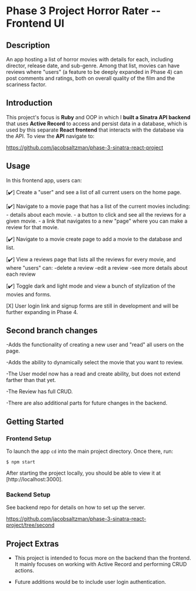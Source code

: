 # Phase 3 Project Horror Rater -- Frontend UI

## Description
  

An app hosting a list of horror movies with details for each, including director, release date, and sub-genre. Among that list, movies can have reviews where "users" (a feature to be deeply expanded in Phase 4) can post comments and ratings, both on overall quality of the film and the scariness factor.


## Introduction


This project's focus is **Ruby** and OOP in which I **built a Sinatra API backend** that uses
**Active Record** to access and persist data in a database, which is used by this separate **React frontend** that interacts with the database via the API. To view the **API** navigate to:



https://github.com/jacobsaltzman/phase-3-sinatra-react-project 



## Usage


In this frontend app, users can:


[✔️] Create a "user" and see a list of all current users on the home page.


[✔️] Navigate to a movie page that has a list of the current movies including:
    - details about each movie.
    - a button to click and see all the reviews for a given movie.
    - a link that navigates to a new "page" where you can make a review for that movie.


[✔️] Navigate to a movie create page to add a movie to the database and list.


[✔️] View a reviews page that lists all the reviews for every movie, and where "users" can:
    -delete a review
    -edit a review
    -see more details about each review

    
[✔️] Toggle dark and light mode and view a bunch of stylization of the movies and forms.


[X] User login link and signup forms are still in development and will be further expanding in Phase 4. 



## Second branch changes


-Adds the functionality of creating a new user and "read" all users on the page.


-Adds the ability to dynamically select the movie that you want to review.


-The User model now has a read and create ability, but does not extend farther than that yet.


-The Review has full CRUD.


-There are also additional parts for future changes in the backend.



## Getting Started


### Frontend Setup

To launch the app `cd` into the main project directory. Once there, run:

```console
$ npm start
```

After starting the project locally, you should be able to view it at
[http://localhost:3000].


### Backend Setup


See backend repo for details on how to set up the server.

https://github.com/jacobsaltzman/phase-3-sinatra-react-project/tree/second 



## Project Extras

- This project is intended to focus more on the backend than the frontend. It mainly focuses on working with
  Active Record and performing CRUD actions.
  
- Future additions would be to include user login authentication.

